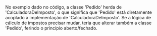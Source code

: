 No exemplo dado no código, a classe 'Pedido' herda de 'CalculadoraDeImposto', o que significa que 'Pedido' está diretamente acoplado à implementação de 'CalculadoraDeImposto'. Se a lógica de cálculo de impostos precisar mudar, teria que alterar também a classe 'Pedido', ferindo o princípio aberto/fechado.
